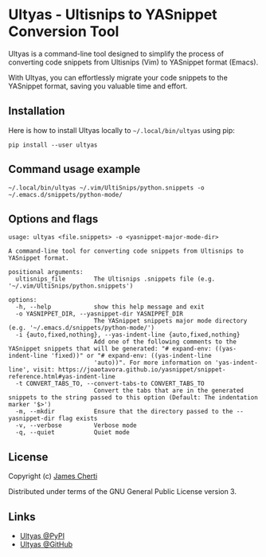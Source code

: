 # Ultyas - Ultisnips to YASnippet Conversion Tool

Ultyas is a command-line tool designed to simplify the process of converting code snippets from Ultisnips (Vim) to YASnippet format (Emacs).

With Ultyas, you can effortlessly migrate your code snippets to the YASnippet format, saving you valuable time and effort.

## Installation

Here is how to install Ultyas locally to `~/.local/bin/ultyas` using pip:
```
pip install --user ultyas
```

## Command usage example

```
~/.local/bin/ultyas ~/.vim/UltiSnips/python.snippets -o ~/.emacs.d/snippets/python-mode/
```

## Options and flags

```
usage: ultyas <file.snippets> -o <yasnippet-major-mode-dir>

A command-line tool for converting code snippets from Ultisnips to YASnippet format.

positional arguments:
  ultisnips_file        The Ultisnips .snippets file (e.g. '~/.vim/UltiSnips/python.snippets')

options:
  -h, --help            show this help message and exit
  -o YASNIPPET_DIR, --yasnippet-dir YASNIPPET_DIR
                        The YASnippet snippets major mode directory (e.g. '~/.emacs.d/snippets/python-mode/')
  -i {auto,fixed,nothing}, --yas-indent-line {auto,fixed,nothing}
                        Add one of the following comments to the YASnippet snippets that will be generated: "# expand-env: ((yas-indent-line 'fixed))" or "# expand-env: ((yas-indent-line
                        'auto))". For more information on 'yas-indent-line', visit: https://joaotavora.github.io/yasnippet/snippet-reference.html#yas-indent-line
  -t CONVERT_TABS_TO, --convert-tabs-to CONVERT_TABS_TO
                        Convert the tabs that are in the generated snippets to the string passed to this option (Default: The indentation marker '$>')
  -m, --mkdir           Ensure that the directory passed to the --yasnippet-dir flag exists
  -v, --verbose         Verbose mode
  -q, --quiet           Quiet mode
```

## License

Copyright (c) [James Cherti](https://www.jamescherti.com)

Distributed under terms of the GNU General Public License version 3.

## Links

- [Ultyas @PyPI](https://pypi.org/project/ultyas/)
- [Ultyas @GitHub](https://github.com/jamescherti/ultyas/)
